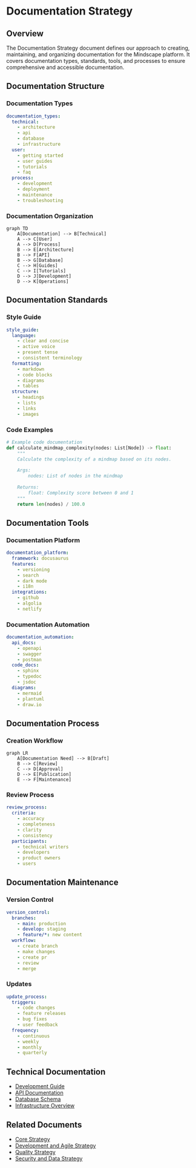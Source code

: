 # Documentation Strategy

## Overview

The Documentation Strategy document defines our approach to creating, maintaining, and organizing documentation for the Mindscape platform. It covers documentation types, standards, tools, and processes to ensure comprehensive and accessible documentation.

## Documentation Structure

### Documentation Types
```yaml
documentation_types:
  technical:
    - architecture
    - api
    - database
    - infrastructure
  user:
    - getting started
    - user guides
    - tutorials
    - faq
  process:
    - development
    - deployment
    - maintenance
    - troubleshooting
```

### Documentation Organization
```mermaid
graph TD
    A[Documentation] --> B[Technical]
    A --> C[User]
    A --> D[Process]
    B --> E[Architecture]
    B --> F[API]
    B --> G[Database]
    C --> H[Guides]
    C --> I[Tutorials]
    D --> J[Development]
    D --> K[Operations]
```

## Documentation Standards

### Style Guide
```yaml
style_guide:
  language:
    - clear and concise
    - active voice
    - present tense
    - consistent terminology
  formatting:
    - markdown
    - code blocks
    - diagrams
    - tables
  structure:
    - headings
    - lists
    - links
    - images
```

### Code Examples
```python
# Example code documentation
def calculate_mindmap_complexity(nodes: List[Node]) -> float:
    """
    Calculate the complexity of a mindmap based on its nodes.
    
    Args:
        nodes: List of nodes in the mindmap
        
    Returns:
        float: Complexity score between 0 and 1
    """
    return len(nodes) / 100.0
```

## Documentation Tools

### Documentation Platform
```yaml
documentation_platform:
  framework: docusaurus
  features:
    - versioning
    - search
    - dark mode
    - i18n
  integrations:
    - github
    - algolia
    - netlify
```

### Documentation Automation
```yaml
documentation_automation:
  api_docs:
    - openapi
    - swagger
    - postman
  code_docs:
    - sphinx
    - typedoc
    - jsdoc
  diagrams:
    - mermaid
    - plantuml
    - draw.io
```

## Documentation Process

### Creation Workflow
```mermaid
graph LR
    A[Documentation Need] --> B[Draft]
    B --> C[Review]
    C --> D[Approval]
    D --> E[Publication]
    E --> F[Maintenance]
```

### Review Process
```yaml
review_process:
  criteria:
    - accuracy
    - completeness
    - clarity
    - consistency
  participants:
    - technical writers
    - developers
    - product owners
    - users
```

## Documentation Maintenance

### Version Control
```yaml
version_control:
  branches:
    - main: production
    - develop: staging
    - feature/*: new content
  workflow:
    - create branch
    - make changes
    - create pr
    - review
    - merge
```

### Updates
```yaml
update_process:
  triggers:
    - code changes
    - feature releases
    - bug fixes
    - user feedback
  frequency:
    - continuous
    - weekly
    - monthly
    - quarterly
```

## Technical Documentation

- [Development Guide](../technical/development/DEVELOPMENT_GUIDE)
- [API Documentation](../technical/api/API_DOCUMENTATION)
- [Database Schema](../technical/database/DATABASE_SCHEMA)
- [Infrastructure Overview](../technical/infrastructure/INFRASTRUCTURE_OVERVIEW)

## Related Documents

- [Core Strategy](CORE_STRATEGY)
- [Development and Agile Strategy](DEVELOPMENT_AND_AGILE_STRATEGY)
- [Quality Strategy](QUALITY_STRATEGY)
- [Security and Data Strategy](SECURITY_AND_DATA_STRATEGY)
